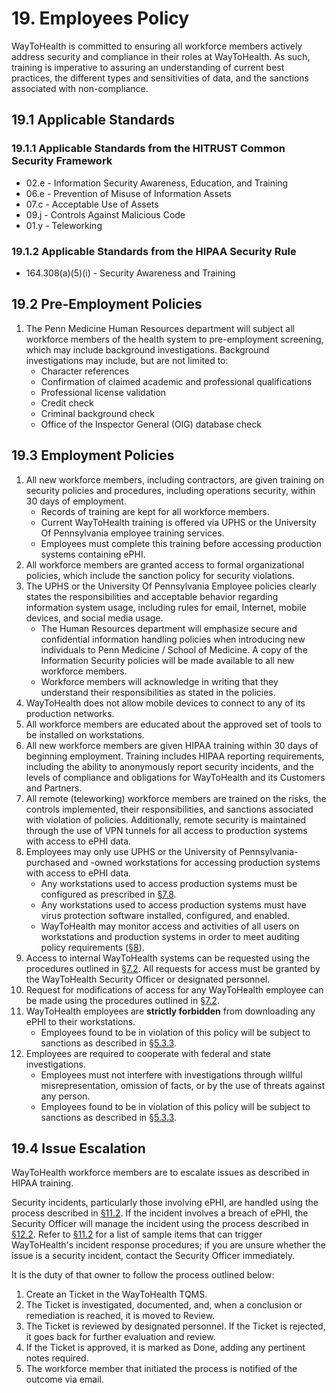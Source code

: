 # 19. Employees Policy

WayToHealth is committed to ensuring all workforce members actively address security and compliance in their roles at WayToHealth. As such, training is imperative to assuring an understanding of current best practices, the different types and sensitivities of data, and the sanctions associated with non-compliance.

## 19.1 Applicable Standards

### 19.1.1 Applicable Standards from the HITRUST Common Security Framework

* 02.e - Information Security Awareness, Education, and Training
* 06.e - Prevention of Misuse of Information Assets
* 07.c - Acceptable Use of Assets
* 09.j - Controls Against Malicious Code
* 01.y - Teleworking

### 19.1.2 Applicable Standards from the HIPAA Security Rule

* 164.308(a)(5)(i) - Security Awareness and Training

## 19.2 Pre-Employment Policies

1. The Penn Medicine Human Resources department will subject all workforce members of the health system to pre-employment screening, which may include background investigations. Background investigations may include, but are not limited to:
    * Character references
    * Confirmation of claimed academic and professional qualifications
    * Professional license validation
    * Credit check
    * Criminal background check
    * Office of the Inspector General (OIG) database check

## 19.3 Employment Policies

1. All new workforce members, including contractors, are given training on security policies and procedures, including operations security, within 30 days of employment.
   * Records of training are kept for all workforce members.
   * Current WayToHealth training is offered via UPHS or the University Of Pennsylvania employee training services. 
   * Employees must complete this training before accessing production systems containing ePHI.
2. All workforce members are granted access to formal organizational policies, which include the sanction policy for security violations.
3. The UPHS or the University Of Pennsylvania Employee policies clearly states the responsibilities and acceptable behavior regarding information system usage, including rules for email, Internet, mobile devices, and social media usage.
   * The Human Resources department will emphasize secure and confidential information handling policies when introducing new individuals to Penn Medicine / School of Medicine. A copy of the Information Security policies will be made available to all new workforce members. 
   * Workforce members will acknowledge in writing that they understand their responsibilities as stated in the policies.  
4. WayToHealth does not allow mobile devices to connect to any of its production networks.
5. All workforce members are educated about the approved set of tools to be installed on workstations.
6. All new workforce members are given HIPAA training within 30 days of beginning employment. Training includes HIPAA reporting requirements, including the ability to anonymously report security incidents, and the levels of compliance and obligations for WayToHealth and its Customers and Partners.
7. All remote (teleworking) workforce members are trained on the risks, the controls implemented, their responsibilities, and sanctions associated with violation of policies. Additionally, remote security is maintained through the use of VPN tunnels for all access to production systems with access to ePHI data.
8. Employees may only use UPHS or the University of Pennsylvania-purchased and -owned workstations for accessing production systems with access to ePHI data.
   * Any workstations used to access production systems must be configured as prescribed in [§7.8](07-systems_access_policy.md#78-employee-workstation-use).
   * Any workstations used to access production systems must have virus protection software installed, configured, and enabled.
   * WayToHealth may monitor access and activities of all users on workstations and production systems in order to meet auditing policy requirements ([§8](08-auditing_policy.md)).
9. Access to internal WayToHealth systems can be requested using the procedures outlined in [§7.2](07-systems_access_policy.md#72-access-establishment-and-modification). All requests for access must be granted by the WayToHealth Security Officer or designated personnel.
10. Request for modifications of access for any WayToHealth employee can be made using the procedures outlined in [§7.2](07-systems_access_policy.md#72-access-establishment-and-modification).
11. WayToHealth employees are **strictly forbidden** from downloading any ePHI to their workstations.
    * Employees found to be in violation of this policy will be subject to sanctions as described in [§5.3.3](05-roles_policy.md#53-security-officer).
12. Employees are required to cooperate with federal and state investigations.
    * Employees must not interfere with investigations through willful misrepresentation, omission of facts, or by the use of threats against any person.
    * Employees found to be in violation of this policy will be subject to sanctions as described in [§5.3.3](05-roles_policy.md#53-security-officer).

## 19.4 Issue Escalation

WayToHealth workforce members are to escalate issues as described in HIPAA training. 

Security incidents, particularly those involving ePHI, are handled using the process described in [§11.2](11-incident_response_policy.md#112-incident-management-policies). If the incident involves a breach of ePHI, the Security Officer will manage the incident using the process described in [§12.2](12-breach_policy.md#122-waytohealth-breach-policy). Refer to [§11.2](11-incident_response_policy.md#112-incident-management-policies) for a list of sample items that can trigger WayToHealth's incident response procedures; if you are unsure whether the issue is a security incident, contact the Security Officer immediately.

It is the duty of that owner to follow the process outlined below:

1. Create an Ticket in the WayToHealth TQMS.
2. The Ticket is investigated, documented, and, when a conclusion or remediation is reached, it is moved to Review.
3. The Ticket is reviewed by designated personnel. If the Ticket is rejected, it goes back for further evaluation and review.
4. If the Ticket is approved, it is marked as Done, adding any pertinent notes required.
5. The workforce member that initiated the process is notified of the outcome via email.
